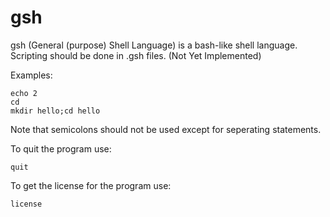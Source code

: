 # gsh
gsh (General (purpose) Shell Language) is a bash-like shell language. Scripting should be done in .gsh files. (Not Yet Implemented)

Examples: 

    echo 2
    cd
    mkdir hello;cd hello

Note that semicolons should not be used except for seperating statements. 

To quit the program use:

    quit
To get the license for the program use:

    license
